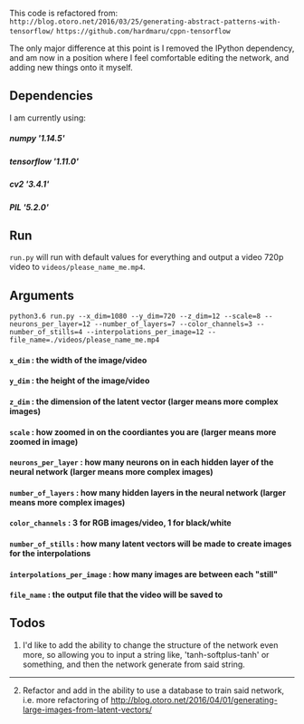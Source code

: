 This code is refactored from:
`http://blog.otoro.net/2016/03/25/generating-abstract-patterns-with-tensorflow/`
`https://github.com/hardmaru/cppn-tensorflow`

The only major difference at this point is I removed the IPython dependency, and am now in a position where I feel comfortable editing the network, and adding new things onto it myself.

## Dependencies
I am currently using:
##### numpy '1.14.5'
##### tensorflow '1.11.0'
##### cv2 '3.4.1'
##### PIL '5.2.0'

## Run
`run.py` will run with default values for everything and output a video 720p video to `videos/please_name_me.mp4`.

## Arguments
`python3.6 run.py --x_dim=1080 --y_dim=720 --z_dim=12 --scale=8 --neurons_per_layer=12 --number_of_layers=7 --color_channels=3 --number_of_stills=4 --interpolations_per_image=12 --file_name=./videos/please_name_me.mp4`

#### `x_dim` : the width of the image/video
#### `y_dim` : the height of the image/video
#### `z_dim` : the dimension of the latent vector (larger means more complex images)
#### `scale` : how zoomed in on the coordiantes you are (larger means more zoomed in image)
#### `neurons_per_layer` : how many neurons on in each hidden layer of the neural network (larger means more complex images)
#### `number_of_layers` : how many hidden layers in the neural network (larger means more complex images)
#### `color_channels` : 3 for RGB images/video, 1 for black/white
#### `number_of_stills` : how many latent vectors will be made to create images for the interpolations
#### `interpolations_per_image` : how many images are between each "still"
#### `file_name` : the output file that the video will be saved to

## Todos
1) I'd like to add the ability to change the structure of the network even more, so allowing you to input a string like, 'tanh-softplus-tanh' or something, and then the network generate from said string.

***

2) Refactor and add in the ability to use a database to train said network, i.e. more refactoring of http://blog.otoro.net/2016/04/01/generating-large-images-from-latent-vectors/
